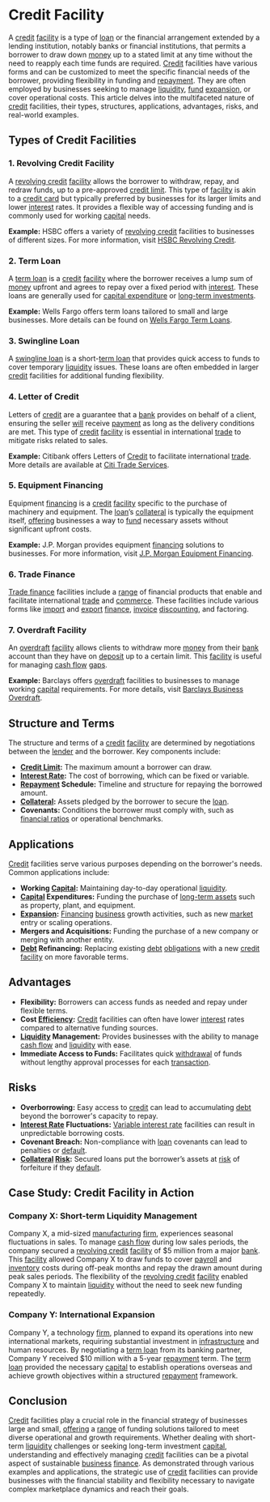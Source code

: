 # Credit Facility

A [credit](../c/credit.md) [facility](../f/facility.md) is a type of [loan](../l/loan.md) or the financial arrangement extended by a lending institution, notably banks or financial institutions, that permits a borrower to draw down [money](../m/money.md) up to a stated limit at any time without the need to reapply each time funds are required. [Credit](../c/credit.md) facilities have various forms and can be customized to meet the specific financial needs of the borrower, providing flexibility in funding and [repayment](../r/repayment.md). They are often employed by businesses seeking to manage [liquidity](../l/liquidity.md), [fund](../f/fund.md) [expansion](../e/expansion.md), or cover operational costs. This article delves into the multifaceted nature of [credit](../c/credit.md) facilities, their types, structures, applications, advantages, risks, and real-world examples.

## Types of Credit Facilities

### 1. Revolving Credit Facility

A [revolving credit](../r/revolving_credit.md) [facility](../f/facility.md) allows the borrower to withdraw, repay, and redraw funds, up to a pre-approved [credit limit](../c/credit_limit.md). This type of [facility](../f/facility.md) is akin to a [credit card](../c/credit_card.md) but typically preferred by businesses for its larger limits and lower [interest](../i/interest.md) rates. It provides a flexible way of accessing funding and is commonly used for working [capital](../c/capital.md) needs.

**Example:**
HSBC offers a variety of [revolving credit](../r/revolving_credit.md) facilities to businesses of different sizes. For more information, visit [HSBC Revolving Credit](https://www.hsbc.com/).

### 2. Term Loan

A [term loan](../t/term_loan.md) is a [credit](../c/credit.md) [facility](../f/facility.md) where the borrower receives a lump sum of [money](../m/money.md) upfront and agrees to repay over a fixed period with [interest](../i/interest.md). These loans are generally used for [capital expenditure](../c/capital_expenditure.md) or [long-term investments](../l/long-term_investments.md).

**Example:**
Wells Fargo offers term loans tailored to small and large businesses. More details can be found on [Wells Fargo Term Loans](https://www.wellsfargo.com/).

### 3. Swingline Loan

A [swingline loan](../s/swingline_loan.md) is a short-[term loan](../t/term_loan.md) that provides quick access to funds to cover temporary [liquidity](../l/liquidity.md) issues. These loans are often embedded in larger [credit](../c/credit.md) facilities for additional funding flexibility.

### 4. Letter of Credit

Letters of [credit](../c/credit.md) are a guarantee that a [bank](../b/bank.md) provides on behalf of a client, ensuring the seller [will](../w/will.md) receive [payment](../p/payment.md) as long as the delivery conditions are met. This type of [credit](../c/credit.md) [facility](../f/facility.md) is essential in international [trade](../t/trade.md) to mitigate risks related to sales.

**Example:**
Citibank offers Letters of [Credit](../c/credit.md) to facilitate international [trade](../t/trade.md). More details are available at [Citi Trade Services](https://www.citibank.com/).

### 5. Equipment Financing

Equipment [financing](../f/financing.md) is a [credit](../c/credit.md) [facility](../f/facility.md) specific to the purchase of machinery and equipment. The [loan](../l/loan.md)’s [collateral](../c/collateral.md) is typically the equipment itself, [offering](../o/offering.md) businesses a way to [fund](../f/fund.md) necessary assets without significant upfront costs.

**Example:**
J.P. Morgan provides equipment [financing](../f/financing.md) solutions to businesses. For more information, visit [J.P. Morgan Equipment Financing](https://www.jpmorgan.com/).

### 6. Trade Finance

[Trade finance](../t/trade_finance.md) facilities include a [range](../r/range.md) of financial products that enable and facilitate international [trade](../t/trade.md) and [commerce](../c/commerce.md). These facilities include various forms like [import](../i/import.md) and [export](../e/export.md) [finance](../f/finance.md), [invoice](../i/invoice.md) [discounting](../d/discounting.md), and factoring.

### 7. Overdraft Facility

An [overdraft](../o/overdraft.md) [facility](../f/facility.md) allows clients to withdraw more [money](../m/money.md) from their [bank](../b/bank.md) account than they have on [deposit](../d/deposit.md) up to a certain limit. This [facility](../f/facility.md) is useful for managing [cash flow](../c/cash_flow.md) [gaps](../g/gap.md).

**Example:**
Barclays offers [overdraft](../o/overdraft.md) facilities to businesses to manage working [capital](../c/capital.md) requirements. For more details, visit [Barclays Business Overdraft](https://www.barclays.co.uk/).

## Structure and Terms

The structure and terms of a [credit](../c/credit.md) [facility](../f/facility.md) are determined by negotiations between the [lender](../l/lender.md) and the borrower. Key components include:

- **[Credit Limit](../c/credit_limit.md):** The maximum amount a borrower can draw.
- **[Interest Rate](../i/interest_rate.md):** The cost of borrowing, which can be fixed or variable.
- **[Repayment](../r/repayment.md) Schedule:** Timeline and structure for repaying the borrowed amount.
- **[Collateral](../c/collateral.md):** Assets pledged by the borrower to secure the [loan](../l/loan.md).
- **Covenants:** Conditions the borrower must comply with, such as [financial ratios](../f/financial_ratios.md) or operational benchmarks.

## Applications

[Credit](../c/credit.md) facilities serve various purposes depending on the borrower's needs. Common applications include:

- **Working [Capital](../c/capital.md):** Maintaining day-to-day operational [liquidity](../l/liquidity.md).
- **[Capital](../c/capital.md) Expenditures:** Funding the purchase of [long-term assets](../l/long-term_assets.md) such as property, plant, and equipment.
- **[Expansion](../e/expansion.md):** [Financing](../f/financing.md) [business](../b/business.md) growth activities, such as new [market](../m/market.md) entry or scaling operations.
- **Mergers and Acquisitions:** Funding the purchase of a new company or merging with another entity.
- **[Debt](../d/debt.md) Refinancing:** Replacing existing [debt](../d/debt.md) [obligations](../o/obligation.md) with a new [credit](../c/credit.md) [facility](../f/facility.md) on more favorable terms.

## Advantages

- **Flexibility:** Borrowers can access funds as needed and repay under flexible terms.
- **Cost [Efficiency](../e/efficiency.md):** [Credit](../c/credit.md) facilities can often have lower [interest](../i/interest.md) rates compared to alternative funding sources.
- **[Liquidity](../l/liquidity.md) Management:** Provides businesses with the ability to manage [cash flow](../c/cash_flow.md) and [liquidity](../l/liquidity.md) with ease.
- **Immediate Access to Funds:** Facilitates quick [withdrawal](../w/withdrawal.md) of funds without lengthy approval processes for each [transaction](../t/transaction.md).

## Risks

- **Overborrowing:** Easy access to [credit](../c/credit.md) can lead to accumulating [debt](../d/debt.md) beyond the borrower's capacity to repay.
- **[Interest Rate](../i/interest_rate.md) Fluctuations:** [Variable interest rate](../v/variable_interest_rate.md) facilities can result in unpredictable borrowing costs.
- **Covenant Breach:** Non-compliance with [loan](../l/loan.md) covenants can lead to penalties or [default](../d/default.md).
- **[Collateral](../c/collateral.md) [Risk](../r/risk.md):** Secured loans put the borrower’s assets at [risk](../r/risk.md) of forfeiture if they [default](../d/default.md).

## Case Study: Credit Facility in Action

### Company X: Short-term Liquidity Management

Company X, a mid-sized [manufacturing](../m/manufacturing.md) [firm](../f/firm.md), experiences seasonal fluctuations in sales. To manage [cash flow](../c/cash_flow.md) during low sales periods, the company secured a [revolving credit](../r/revolving_credit.md) [facility](../f/facility.md) of $5 million from a major [bank](../b/bank.md). This [facility](../f/facility.md) allowed Company X to draw funds to cover [payroll](../p/payroll.md) and [inventory](../i/inventory.md) costs during off-peak months and repay the drawn amount during peak sales periods. The flexibility of the [revolving credit](../r/revolving_credit.md) [facility](../f/facility.md) enabled Company X to maintain [liquidity](../l/liquidity.md) without the need to seek new funding repeatedly.

### Company Y: International Expansion

Company Y, a technology [firm](../f/firm.md), planned to expand its operations into new international markets, requiring substantial investment in [infrastructure](../i/infrastructure.md) and human resources. By negotiating a [term loan](../t/term_loan.md) from its banking partner, Company Y received $10 million with a 5-year [repayment](../r/repayment.md) term. The [term loan](../t/term_loan.md) provided the necessary [capital](../c/capital.md) to establish operations overseas and achieve growth objectives within a structured [repayment](../r/repayment.md) framework.

## Conclusion

[Credit](../c/credit.md) facilities play a crucial role in the financial strategy of businesses large and small, [offering](../o/offering.md) a [range](../r/range.md) of funding solutions tailored to meet diverse operational and growth requirements. Whether dealing with short-term [liquidity](../l/liquidity.md) challenges or seeking long-term investment [capital](../c/capital.md), understanding and effectively managing [credit](../c/credit.md) facilities can be a pivotal aspect of sustainable [business](../b/business.md) [finance](../f/finance.md). As demonstrated through various examples and applications, the strategic use of [credit](../c/credit.md) facilities can provide businesses with the financial stability and flexibility necessary to navigate complex marketplace dynamics and reach their goals.